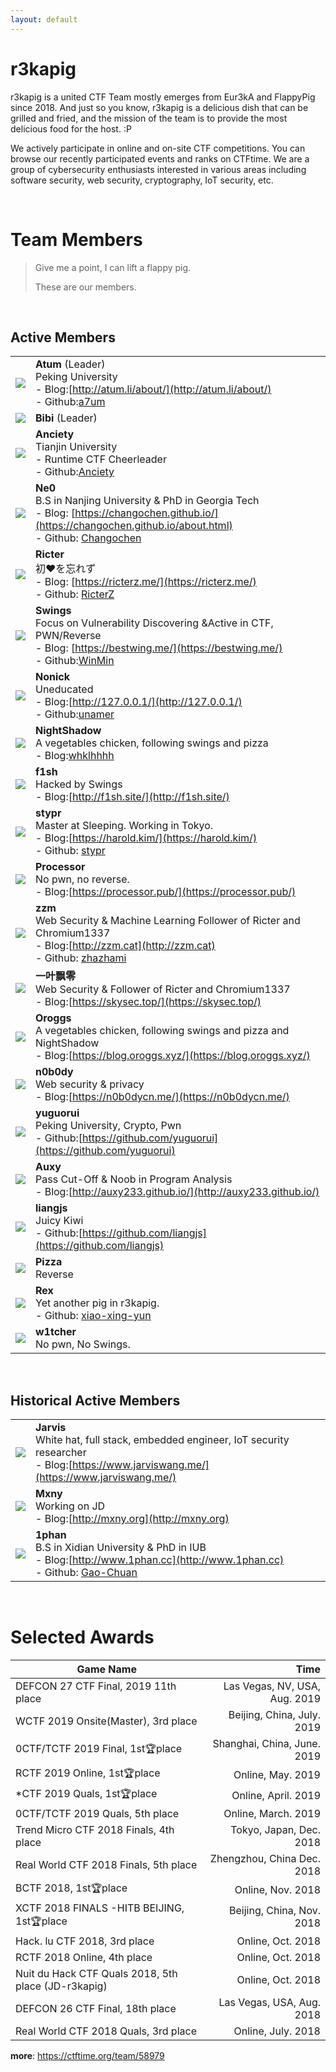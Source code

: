 ```yaml
---
layout: default
---
```



# r3kapig

r3kapig is a united CTF Team mostly emerges from Eur3kA and FlappyPig since 2018. And just so you know, r3kapig is a delicious dish that can be grilled and fried, and the mission of the team is to provide the most delicious food for the host. :P

We actively participate in online and on-site CTF competitions. You can browse our recently participated events and ranks on CTFtime. We are a group of cybersecurity enthusiasts interested in various areas including software security, web security, cryptography, IoT security, etc. 

<br>

# Team Members

> Give me a point, I can lift a flappy pig.
>
> These are our members.

<br>

## Active Members

| | |
| --------------------------------------------------------- | ------------------------------------------------------------ |
| <img src="images/profile/Atum.jpg" class="profile-image"  />     | **Atum** (Leader)<br />Peking University<br />- Blog:[http://atum.li/about/](http://atum.li/about/)<br />- Github:[a7um](https://github.com/a7um) |
| <img src="images/profile/bibi.jpg" class="profile-image"  />    | **Bibi** (Leader)                                            |
| <img src="images/profile/anciety.jpg" class="profile-image"  /> | **Anciety**<br />Tianjin University<br />- Runtime CTF Cheerleader<br />- Github:[Anciety](https://github.com/Escapingbug) |
| <img src="images/profile/ne0.jpeg" class="profile-image"  />    | **Ne0**<br />B.S in Nanjing University & PhD in Georgia Tech<br />- Blog: [https://changochen.github.io/](https://changochen.github.io/about.html)<br />- Github: [Changochen](https://github.com/changochen) |
| <img src="images/profile/ricter.jpeg" class="profile-image"  /> | **Ricter**<br />初❤️を忘れず<br />- Blog: [https://ricterz.me/](https://ricterz.me/) <br />- Github: [RicterZ](https://github.com/RicterZ) |
| <img src="images/profile/swing.jpeg" class="profile-image"  />  | **Swings** <br />Focus on Vulnerability Discovering &Active in CTF, PWN/Reverse<br />- Blog: [https://bestwing.me/](https://bestwing.me/)<br />- Github:[WinMin](https://github.com/WinMin) |
| <img src="images/profile/nonick.gif" class="profile-image"  />  | **Nonick**<br />Uneducated<br />- Blog:[http://127.0.0.1/](http://127.0.0.1/)<br />- Github:[unamer](https://github.com/unamer) |
| <img src="images/profile/nightshadow.jpg" class="profile-image"  />  | **NightShadow**<br />A vegetables chicken, following swings and pizza<br />- Blog:[whklhhhh](http://blog.csdn.net/whklhhhh)|
| <img src="images/profile/f1sh.jpg" class="profile-image"  />  | **f1sh**<br />Hacked by Swings<br />- Blog:[http://f1sh.site/](http://f1sh.site/)|
| <img src="images/profile/stypr.jpg" class="profile-image" />  | **stypr**<br />Master at Sleeping. Working in Tokyo.<br />- Blog:[https://harold.kim/](https://harold.kim/)<br />- Github: [stypr](https://github.com/stypr)|
| <img src="images/profile/processor.jpg" class="profile-image"  />  | **Processor**<br />No pwn, no reverse.<br />- Blog:[https://processor.pub/](https://processor.pub/)|
| <img src="images/profile/zzm.jpg" class="profile-image"  /> |**zzm**<br />Web Security & Machine Learning Follower of Ricter and Chromium1337<br />- Blog:[http://zzm.cat](http://zzm.cat)<br />- Github: [zhazhami](https://github.com/zhazhami) |
| <img src="images/profile/yypl.jpg" class="profile-image"  /> |**一叶飘零**<br />Web Security &  Follower of Ricter and Chromium1337<br />- Blog:[https://skysec.top/](https://skysec.top/)|
| <img src="images/profile/oroggs.jpg" class="profile-image"  /> |**Oroggs**<br />A vegetables chicken, following swings and pizza and  NightShadow<br />- Blog:[https://blog.oroggs.xyz/](https://blog.oroggs.xyz/)|
| <img src="images/profile/n0b0dy.png" class="profile-image"  /> |**n0b0dy**<br />Web security & privacy<br />- Blog:[https://n0b0dycn.me/](https://n0b0dycn.me/)|
| <img src="images/profile/yuguorui.jpg" class="profile-image">|**yuguorui**<br />Peking University, Crypto, Pwn<br />- Github:[https://github.com/yuguorui](https://github.com/yuguorui)|
| <img src="//auxy233.github.io/assets/pic/author.png" class="profile-image"  /> |**Auxy**<br />Pass Cut-Off & Noob in Program Analysis<br />- Blog:[http://auxy233.github.io/](http://auxy233.github.io/)|
| <img src="images/profile/liangjs.jpg" class="profile-image">|**liangjs**<br />Juicy Kiwi<br />- Github:[https://github.com/liangjs](https://github.com/liangjs)|
| <img src="images/profile/pizza.jpg" class="profile-image">|**Pizza**<br />Reverse|
| <img src="images/profile/rex.jpg" class="profile-image">| **Rex**<br />Yet another pig in r3kapig.<br />- Github: [xiao-xing-yun](https://github.com/xiao-xing-yun)|
| <img src="images/profile/w1tcher.jpg" class="profile-image">| **w1tcher**<br />No pwn, No Swings.<br />

<br>

## Historical Active Members

| | |
| :----------------------------------------------------: | :---------------------------------------------------------- |
| <img src="images/profile/jarvis.png" class="profile-image" /> | **Jarvis**<br />White hat, full stack, embedded engineer, IoT security researcher<br /> - Blog:[https://www.jarviswang.me/](https://www.jarviswang.me/)|
| <img src="images/profile/mxny.jpeg" class="profile-image"  />   | **Mxny**  <br />Working on JD  <br />- Blog:[http://mxny.org](http://mxny.org) |
| <img src="images/profile/1phan.jpg" class="profile-image"  />   | **1phan**  <br />B.S in Xidian University & PhD in IUB <br />- Blog:[http://www.1phan.cc](http://www.1phan.cc)<br />- Github: [Gao-Chuan](https://github.com/Gao-Chuan) |

<br>

# Selected Awards

|                 Game Name                            |           Time            |
| ---------------------------------------------------- | ------------------------: |
| DEFCON 27 CTF Final, 2019 11th place                 |Las Vegas, NV, USA, Aug. 2019|
| WCTF 2019 Onsite(Master), 3rd place	               | Beijing, China, July. 2019 |
| 0CTF/TCTF 2019 Final, 1st🏆place                     |Shanghai, China, June. 2019 |
| RCTF 2019 Online, 1st🏆place                         |         Online, May. 2019 |
| *CTF 2019 Quals, 1st🏆place                          |       Online, April. 2019 |
| 0CTF/TCTF 2019 Quals, 5th place                      |       Online, March. 2019 |
| Trend Micro CTF 2018 Finals, 4th place               |   Tokyo, Japan, Dec. 2018 |
| Real World CTF 2018 Finals, 5th place                |Zhengzhou, China Dec. 2018 |
| BCTF 2018, 1st🏆place                                |         Online, Nov. 2018 |
| XCTF 2018 FINALS -HITB BEIJING, 1st🏆place           | Beijing, China, Nov. 2018 |
| Hack. lu CTF 2018, 3rd place                          |         Online, Oct. 2018 |
| RCTF 2018 Online, 4th place                          |         Online, Oct. 2018 |
| Nuit du Hack CTF Quals 2018, 5th place (JD-r3kapig)  |         Online, Oct. 2018 |
| DEFCON 26 CTF Final, 18th place                      | Las Vegas, USA, Aug. 2018 |
| Real World CTF 2018 Quals, 3rd place                 |        Online, July. 2018 |

**more**: https://ctftime.org/team/58979
